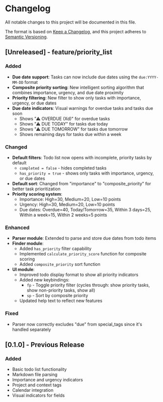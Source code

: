 # Changelog

All notable changes to this project will be documented in this file.

The format is based on [Keep a Changelog](https://keepachangelog.com/en/1.0.0/),
and this project adheres to [Semantic Versioning](https://semver.org/spec/v2.0.0.html).

## [Unreleased] - feature/priority_list

### Added
- **Due date support**: Tasks can now include due dates using the `due:YYYY-MM-DD` format
- **Composite priority sorting**: New intelligent sorting algorithm that combines importance, urgency, and due date proximity
- **Priority filtering**: New filter to show only tasks with importance, urgency, or due dates
- **Due date indicators**: Visual warnings for overdue tasks and tasks due soon
  - Shows "⚠ OVERDUE (Xd)" for overdue tasks
  - Shows "⚠ DUE TODAY" for tasks due today
  - Shows "⚠ DUE TOMORROW" for tasks due tomorrow
  - Shows remaining days for tasks due within a week

### Changed
- **Default filters**: Todo list now opens with incomplete, priority tasks by default
  - `completed = false` - hides completed tasks
  - `has_priority = true` - shows only tasks with importance, urgency, or due dates
- **Default sort**: Changed from "importance" to "composite_priority" for better task prioritization
- **Priority scoring system**:
  - Importance: High=30, Medium=20, Low=10 points
  - Urgency: High=30, Medium=20, Low=10 points
  - Due dates: Overdue=40, Today/Tomorrow=35, Within 3 days=25, Within a week=15, Within 2 weeks=5 points

### Enhanced
- **Parser module**: Extended to parse and store due dates from todo items
- **Finder module**: 
  - Added `has_priority` filter capability
  - Implemented `calculate_priority_score` function for composite scoring
  - Added `composite_priority` sort function
- **UI module**:
  - Improved todo display format to show all priority indicators
  - Added new keybindings:
    - `fp` - Toggle priority filter (cycles through: show priority tasks, show non-priority tasks, show all)
    - `sp` - Sort by composite priority
  - Updated help text to reflect new features

### Fixed
- Parser now correctly excludes "due" from special_tags since it's handled separately

## [0.1.0] - Previous Release

### Added
- Basic todo list functionality
- Markdown file parsing
- Importance and urgency indicators
- Project and context tags
- Calendar integration
- Visual indicators for fields